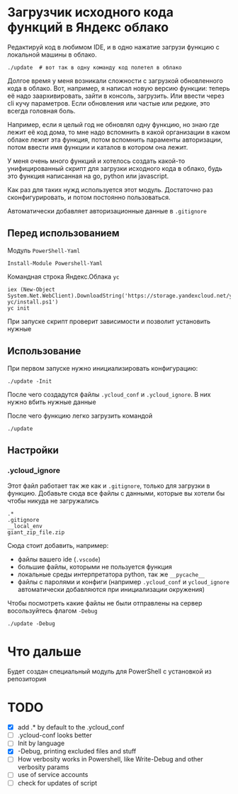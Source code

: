 # Загрузчик исходного кода функций в Яндекс облако

Редактируй код в любимом IDE, и в одно нажатие загрузи  функцию с локальной машины в облако. 

    ./update  # вот так в одну команду код полетел в облако

Долгое время у меня возникали сложности с загрузкой обновленного кода в облако. Вот, например, я написал новую версию функции: теперь её надо заархивировать, зайти в консоль, загрузить. Или ввести через cli кучу параметров. Если обновления или частые или редкие, это всегда головная боль.


Например, если я целый год не обновлял одну функцию, но знаю где лежит её код дома, то мне надо вспомнить в какой организации в каком облаке лежит эта функция, потом вспомнить параменты авторизации, потом ввести имя функции и каталов в котором она лежит. 

У меня очень много функций и хотелось создать какой-то унифицированный скрипт для загрузки исходного кода в облако, будь это функция написанная на go, python или javascript.

Как раз для таких нужд используется этот модуль. Достаточно раз сконфигурировать, и потом постоянно пользоваться.

Автоматически добавляет авторизационные данные в `.gitignore`

## Перед использованием

Модуль `PowerShell-Yaml`

    Install-Module Powershell-Yaml

Командная строка Яндекс.Облака `yc`

    iex (New-Object System.Net.WebClient).DownloadString('https://storage.yandexcloud.net/yandexcloud-yc/install.ps1')
    yc init

При запуске скрипт проверит зависимости и позволит установить нужные

## Использование

При первом запуске нужно инициализировать конфигурацию:

    ./update -Init

После чего создадутся файлы `.ycloud_conf` и `.ycloud_ignore`. В них нужно вбить нужные данные

После чего функцию легко загрузить командой

    ./update

## Настройки

### .ycloud_ignore

Этот файл работает так же как и `.gitignore`, только для загрузки в функцию. Добавьте сюда все файлы с данными, которые вы хотели бы чтобы никуда не загружались

    .*
    .gitignore
    __local_env
    giant_zip_file.zip

Сюда стоит добавить, например:
+ файлы вашего ide (`.vscode`)
+ большие файлы, которыми не пользуется функция
+ локальные среды интерпретатора python, так же `__pycache__`
+ файлы с паролями и конфиги (например `.ycloud_conf` и `ycloud_ignore` автоматически добавляются при инициализации окружения)

Чтобы посмотреть какие файлы не были отправлены на сервер восользуйтесь флагом `-Debug`

    ./update -Debug

# Что дальше
Будет создан специальный модуль для PowerShell c установкой из репозитория

# TODO

+ [x] add .* by default to the .ycloud_conf
+ [ ] .ycloud-conf looks better
+ [ ] Init by language
+ [x] -Debug, printing excluded files and stuff
+ [ ] How verbosity works in Powershell, like Write-Debug and other verbosity params
+ [ ] use of service accounts
+ [ ] check for updates of script